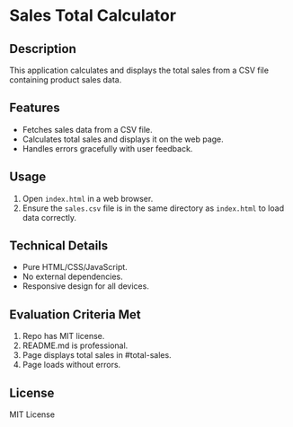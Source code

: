 # Sales Total Calculator

## Description
This application calculates and displays the total sales from a CSV file containing product sales data.

## Features
- Fetches sales data from a CSV file.
- Calculates total sales and displays it on the web page.
- Handles errors gracefully with user feedback.

## Usage
1. Open `index.html` in a web browser.
2. Ensure the `sales.csv` file is in the same directory as `index.html` to load data correctly.

## Technical Details
- Pure HTML/CSS/JavaScript.
- No external dependencies.
- Responsive design for all devices.

## Evaluation Criteria Met
1. Repo has MIT license.
2. README.md is professional.
3. Page displays total sales in #total-sales.
4. Page loads without errors.

## License
MIT License